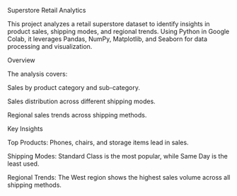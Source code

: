 Superstore Retail Analytics

This project analyzes a retail superstore dataset to identify insights in product sales, shipping modes, and regional trends. Using Python in Google Colab, it leverages Pandas, NumPy, Matplotlib, and Seaborn for data processing and visualization.

Overview

The analysis covers:

Sales by product category and sub-category.

Sales distribution across different shipping modes.

Regional sales trends across shipping methods.


Key Insights

Top Products: Phones, chairs, and storage items lead in sales.

Shipping Modes: Standard Class is the most popular, while Same Day is the least used.

Regional Trends: The West region shows the highest sales volume across all shipping methods.
